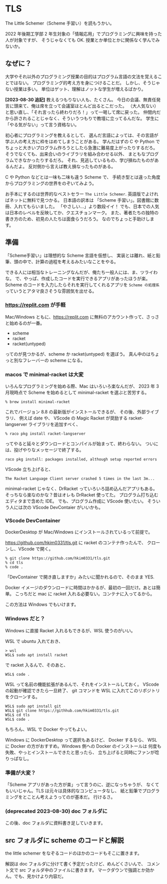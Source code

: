 # TLS

The Little Schemer（Scheme 手習い）を読もうかい。

2022 年後期工学部 2 年生対象の「情報応用」でプログラミングに興味を持った人が対象ですが、
そうじゃなくても OK.
授業とか単位とかに関係なく学んでみないか。

## なぜに？

大学やそれ以外のプログラミング授業の目的はプログラム言語の文法を覚えることではない。
プログラミング的考え方を身につけることだ。
しかし、そうじゃない授業は多い。
単位はゲット、理解はノットな学生が増えるばかり。

**[2023-08-30 追記]**
教えるつもりない人も、たくさん。
今日の会議、無責任発言に頭来て、俺は席を立って会議室ほとんど出るとこだった。
（大人気ない）と思い直し、「それ言ったら終わりだろ！」って一喝して席に戻った。
仲間内だから許されることじゃなく、そういうつもりで教壇に立ってるんだな。
学生に「やる気がない」って言う資格ない。

初心者にプログラミングを教えるとして、
選んだ言語によっては、その言語が学ぶ人の考え方に枠をはめてしまうことがある。
学んだはずの C や Python でちょっと大きいプログラム作ろうとしたら急激に難易度上がったりするだろ。
そうでなくても、出来合いのライブラリを組み合わせる以外、
まともなプログラムできなかったりするだろ。
それ、見逃しているもの、学び損ねたものがあるんだよ。
反対側から言えば教え損なったものがある。

C や Python などとは一味も二味も違う Scheme で、
手続き型とは違った角度からプログラミングの世界をのぞいてみよう。

お手本にするのは世界的なベストセラー
`The Little Schemer`.
英語版でよければネットに無料で見つかる。
日本語の訳本は 「Scheme 手習い」。図書館に数冊、入れてもらいました。
「やさしい...」より数段イイ！
でも、日本での人気は日本のレベルを反映してか、クエスチョンマーク。
また、著者たちの独特の書き方のため、初見の人たちは面食らうだろう。
なのでちょっと手助けします。


## 準備

「Scheme手習い」は理想的な Scheme 言語を仮想し、
実装とは離れ、紙と鉛筆、頭の中で、計算の過程を考えるみたいなことをやる。

できる人には相当なトレーニングなんだが、俺たち一般人には、ま、ツライわな。
で、やっぱ、作成したコードを実行できるアプリがあったほうが楽。
Scheme のコードを入力したらそれを実行してくれるアプリを
`Scheme の処理系`
っていうとアタマ良さそうな雰囲気を出せる。

### https://replit.com が手軽

Mac/Windows ともに、<https://replit.com> に無料のアカウント作って、さっさと始めるのが一番。

- scheme
- racket
- racket(untyped)

ってのが見つかるが、scheme か racket(untyped) を選ぼう。
真ん中のはちょっと別なフレーバーの scheme になる。


### macos で minimal-racket は大変

いろんなプログラミングを始める際、Mac はいろいろ楽なんだが、
2023 年 3 月現時点で Scheme を始めるとして minimal-racket を選ぶと苦労する。

```
% brew install minimal-racket
```

これでバージョン 8.8 の最新版がインストールできるが、
その後、外部ライブラリ、
例えば date や、
VScode の Magic Racket が奨励する racket-langserver ライブラリを追加すべく、

```
% raco pkg install racket-langserver
```

ってやると延々とダウンロードとコンパイルが始まって、終わらない。
ついには、投げやりなメッセージで終了する。

```
raco pkg install: packages installed, although setup reported errors
```

VScode 立ち上げると、

```
The Racket Language Client server crashed 5 times in the last 3m...
```

minimal-racket じゃなく、DrRacket っていろいろ詰め込んだアプリもある。
そっちなら楽なのかな？昔はオレも DrRacket 使ってた。
プログラム打ち込むエディタまで含めた IDE。
でも、プログラム作成に VScode 使いたい。
そういう人には次の VScode DevContaier がいいかも。

### VScode DevContainer

DockerDesktop が Mac/Windows にインストールされているって前提で。

https://github.com/hkim0331/tls.git に racket のコンテナ作ったんで、
クローンし、VScode で開く。

```
% git clone https://github.com/hkim0331/tls.git
% cd tls
% code .
```

「DevContainer で開き直しますか」みたいに聞かれるので、そのまま YES.

Docker イメージのダウンロードに時間はかかるが、最初の一回だけ。あとは簡単。
こっちだと mac に racket 入れる必要ない。コンテナに入ってるから。

この方法は Windows でもいけます。


### Windows だと？

Windows に直接 Racket 入れるもできるが、WSL 使うのがいい。

WSL で ubuntu 入れておき、

```
> wsl
WSL$ sudo apt install racket
```

で racket 入るんで、そのあと、

```
WSL$ code .
```

WSL って名前の機能拡張があるんで、それをインストールしておく。
VScode の起動が確認できたら一旦終了、
git コマンドを WSL に入れてこのリポジトリをクローンする。

```
WSL$ sudo apt install git
WSL$ git clone https://githhub.com/hkim0331/tls.git
WSL$ cd tls
WSL$ code .
```

<!--
他に必要なライブラリ(例えば racket-langsever)は、

```
$ raco pkg install racket-langserver
```
で。
-->

もちろん、WSL で Docker やってもよい。

Windows に DockerDesktop って選択もあるけど、
Docker するなら、
WSL に Docker の方がおすすめ。Windows 側への Docker のインストールは
何度も失敗、やっとインストールできたと思ったら、
立ち上げると同時にファンが唸りっぱなし。

### 準備が大変？

「Scheme アプリがあった方が楽」って言うのに、逆になっちゃうが、
なくてもいいじゃん。TLS は元々は具体的なコンピュータなし、
紙と鉛筆でプログラミングをとことん考えようってのが基本だ。
行けるさ。

### (deprecated 2023-08-30) doc フォルダに

この後、doc フォルダに資料書き足していきます。


## src フォルダに scheme のコードと解説

the little schemer をなぞるコードのほかのコードもそこに置きます。

解説は doc フォルダに分けて書く予定だったけど、めんどくさいんで、
コメント文で src フォルダ中のファイルに書きます。
マークダウンで強調とか効かん。でも、見かけより内容だ。
